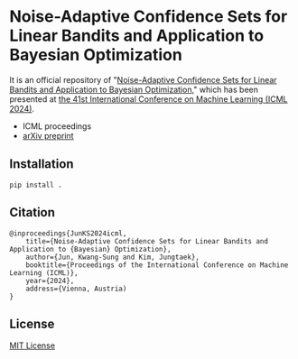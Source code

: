 # Noise-Adaptive Confidence Sets for Linear Bandits and Application to Bayesian Optimization

It is an official repository of "[Noise-Adaptive Confidence Sets for Linear Bandits and Application to Bayesian Optimization](https://arxiv.org/abs/2402.07341)," which has been presented at [the 41st International Conference on Machine Learning (ICML 2024)](https://icml.cc/Conferences/2024).

- ICML proceedings
- [arXiv preprint](https://arxiv.org/abs/2402.07341)

## Installation

```shell
pip install .
```

## Citation

```
@inproceedings{JunKS2024icml,
    title={Noise-Adaptive Confidence Sets for Linear Bandits and Application to {Bayesian} Optimization},
    author={Jun, Kwang-Sung and Kim, Jungtaek},
    booktitle={Proceedings of the International Conference on Machine Learning (ICML)},
    year={2024},
    address={Vienna, Austria)
}
```

## License

[MIT License](LICENSE)
